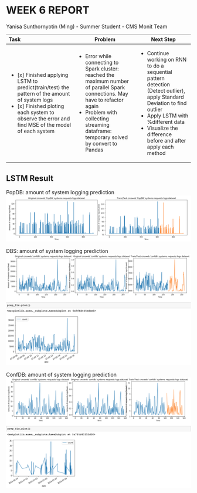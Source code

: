 WEEK 6 REPORT
==============
Yanisa Sunthornyotin (Ming) - Summer Student - CMS Monit Team

|        Task        |  Problem  | Next Step  | 
|:--------|------------| ------------|
| <ul><li>[x] Finished applying LSTM to predict(train/test) the pattern of the amount of system logs</li><li>[x] Finished ploting each system to observe the error and find MSE of the model of each system</li></ul>| <ul><li>Error while connecting to Spark cluster: reached the maximum number of parallel Spark connections. May have to refactor again</li><li>Problem with collecting streaming dataframe: temporary solved by convert to Pandas</li></ul> | <ul><li> Continue working on RNN to do a sequential pattern detection (Detect outlier), apply Standard Deviation to find outlier</li><li>Apply LSTM with %different data</li><li>Visualize the difference before and after apply each method</li><ul> |
 
 

LSTM Result
------------------
PopDB: amount of system logging prediction
![alt text](https://github.com/operationalintelligence/EmailAlertingSystem/blob/master/screenshots/LSTM_popdb.png)

DBS: amount of system logging prediction
![alt text](https://github.com/operationalintelligence/EmailAlertingSystem/blob/master/screenshots/LSTM_dbs.png)

ConfDB: amount of system logging prediction
![alt text](https://github.com/operationalintelligence/EmailAlertingSystem/blob/master/screenshots/LSTM_confdb.png)

